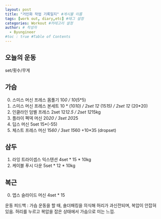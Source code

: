 ```yaml
---
layout: post
title: "거인화 작업 기록일지" #게시물 이름
tags: [work out, diary,etc] #태그 설정
categories: Workout #카테고리 설정
author: # 작성자
  - Byungineer
#toc : true #Table of Contents
---
```


## 오늘의 운동
set/횟수/무게

가슴
---
0. 스미스 머신 프레스 몸풀기 10*0 / 10*(5*5)
1. 스미스 머신 프레스 본세트 10 * (10*10) / 2set 12* (15*15) / 2set 12* (20*20)
2. 인클라인 덤벨 프레스 2set 12*12.5 / 2set 12*15kg 
3. 플라이 펙덱 머신 20*20 / 3set 20*25
4. 딥스 머신 5set 15*(-55)
5. 체스트 프레스 머신 15*60 / 3set 15*60 +10*35 (dropset)

삼두
---
1. 라잉 트라이셉스 익스텐션 4set * 15 * 10kg
2. 케이블 푸시 다운 5set * 12 * 10kg


복근
---
0. 앱스 슬라이드 머신 4set * 15

운동 피드백 : 가슴 운동을 할 때, 숄더패킹을 의식해 허리가 과신전되며, 복압이 안잡혀 있음. 허리를 누르고 복압을 잡은 상태에서 가슴으로 미는 느낌.